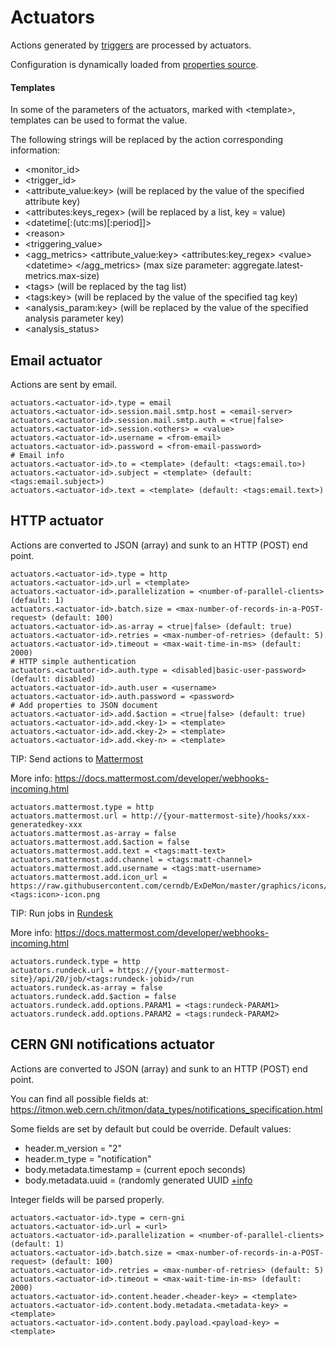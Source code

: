 # Actuators

Actions generated by [triggers](monitor-triggers.md) are processed by actuators.

Configuration is dynamically loaded from [properties source](properties-source.md).

#### Templates

In some of the parameters of the actuators, marked with &lt;template&gt;, templates can be used to format the value.

The following strings will be replaced by the action corresponding information:
* &lt;monitor_id&gt;
* &lt;trigger_id&gt;
* &lt;attribute_value:key&gt; (will be replaced by the value of the specified attribute key)
* &lt;attributes:keys_regex&gt; (will be replaced by a list, key = value)
* &lt;datetime[:(utc:ms)[:period]]&gt;
* &lt;reason&gt;
* &lt;triggering\_value&gt;
* &lt;agg\_metrics&gt; &lt;attribute\_value:key&gt; &lt;attributes:key\_regex&gt; &lt;value&gt; &lt;datetime&gt; &lt;/agg\_metrics&gt; (max size parameter: aggregate.latest-metrics.max-size)
* &lt;tags&gt; (will be replaced by the tag list)
* &lt;tags:key&gt; (will be replaced by the value of the specified tag key)
* &lt;analysis_param:key&gt; (will be replaced by the value of the specified analysis parameter key)
* &lt;analysis_status&gt;

## Email actuator

Actions are sent by email.

```
actuators.<actuator-id>.type = email
actuators.<actuator-id>.session.mail.smtp.host = <email-server>
actuators.<actuator-id>.session.mail.smtp.auth = <true|false>
actuators.<actuator-id>.session.<others> = <value>
actuators.<actuator-id>.username = <from-email>
actuators.<actuator-id>.password = <from-email-password>
# Email info
actuators.<actuator-id>.to = <template> (default: <tags:email.to>)
actuators.<actuator-id>.subject = <template> (default: <tags:email.subject>)
actuators.<actuator-id>.text = <template> (default: <tags:email.text>)
```

## HTTP actuator

Actions are converted to JSON (array) and sunk to an HTTP (POST) end point.

```
actuators.<actuator-id>.type = http
actuators.<actuator-id>.url = <template>
actuators.<actuator-id>.parallelization = <number-of-parallel-clients> (default: 1)
actuators.<actuator-id>.batch.size = <max-number-of-records-in-a-POST-request> (default: 100)
actuators.<actuator-id>.as-array = <true|false> (default: true)
actuators.<actuator-id>.retries = <max-number-of-retries> (default: 5)
actuators.<actuator-id>.timeout = <max-wait-time-in-ms> (default: 2000)
# HTTP simple authentication
actuators.<actuator-id>.auth.type = <disabled|basic-user-password> (default: disabled)
actuators.<actuator-id>.auth.user = <username>
actuators.<actuator-id>.auth.password = <password>
# Add properties to JSON document
actuators.<actuator-id>.add.$action = <true|false> (default: true)
actuators.<actuator-id>.add.<key-1> = <template>
actuators.<actuator-id>.add.<key-2> = <template>
actuators.<actuator-id>.add.<key-n> = <template>
```

TIP: Send actions to [Mattermost](https://api.mattermost.com/)

More info: https://docs.mattermost.com/developer/webhooks-incoming.html

```
actuators.mattermost.type = http
actuators.mattermost.url = http://{your-mattermost-site}/hooks/xxx-generatedkey-xxx
actuators.mattermost.as-array = false
actuators.mattermost.add.$action = false
actuators.mattermost.add.text = <tags:matt-text>
actuators.mattermost.add.channel = <tags:matt-channel>
actuators.mattermost.add.username = <tags:matt-username>
actuators.mattermost.add.icon_url = https://raw.githubusercontent.com/cerndb/ExDeMon/master/graphics/icons/filled-<tags:icon>-icon.png
```

TIP: Run jobs in [Rundesk](http://rundeck.org/)

More info: https://docs.mattermost.com/developer/webhooks-incoming.html

```
actuators.rundeck.type = http
actuators.rundeck.url = https://{your-mattermost-site}/api/20/job/<tags:rundeck-jobid>/run
actuators.rundeck.as-array = false
actuators.rundeck.add.$action = false
actuators.rundeck.add.options.PARAM1 = <tags:rundeck-PARAM1>
actuators.rundeck.add.options.PARAM2 = <tags:rundeck-PARAM2>
```

## CERN GNI notifications actuator

Actions are converted to JSON (array) and sunk to an HTTP (POST) end point.

You can find all possible fields at: https://itmon.web.cern.ch/itmon/data_types/notifications_specification.html

Some fields are set by default but could be override. Default values:
* header.m_version = "2"
* header.m_type = "notification"
* body.metadata.timestamp = (current epoch seconds)
* body.metadata.uuid = (randomly generated UUID [+info](https://docs.oracle.com/javase/7/docs/api/java/util/UUID.html#randomUUID() )

Integer fields will be parsed properly.

```
actuators.<actuator-id>.type = cern-gni
actuators.<actuator-id>.url = <url>
actuators.<actuator-id>.parallelization = <number-of-parallel-clients> (default: 1)
actuators.<actuator-id>.batch.size = <max-number-of-records-in-a-POST-request> (default: 100)
actuators.<actuator-id>.retries = <max-number-of-retries> (default: 5)
actuators.<actuator-id>.timeout = <max-wait-time-in-ms> (default: 2000)
actuators.<actuator-id>.content.header.<header-key> = <template>
actuators.<actuator-id>.content.body.metadata.<metadata-key> = <template>
actuators.<actuator-id>.content.body.payload.<payload-key> = <template>
```
